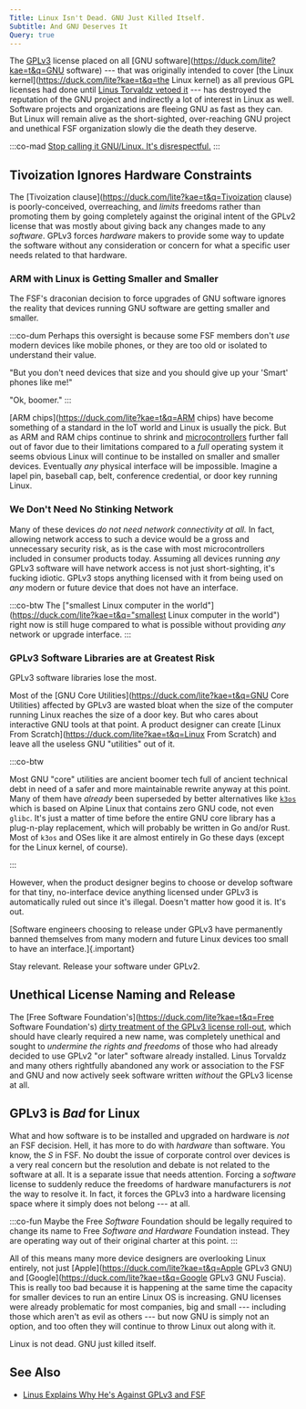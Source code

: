 ```yaml
---
Title: Linux Isn't Dead. GNU Just Killed Itself.
Subtitle: And GNU Deserves It
Query: true
---
```


The [GPLv3](https://duck.com/lite?kae=t&q=GPLv3) license placed on all [GNU software](https://duck.com/lite?kae=t&q=GNU software) --- that was originally intended to cover [the Linux kernel](https://duck.com/lite?kae=t&q=the Linux kernel) as all previous GPL licenses had done until [Linus Torvaldz vetoed it](https://youtu.be/PaKIZ7gJlRU) --- has destroyed the reputation of the GNU project and indirectly a lot of interest in Linux as well. Software projects and organizations are fleeing GNU as fast as they can. But Linux will remain alive as the short-sighted, over-reaching GNU project and unethical FSF organization slowly die the death they deserve.

:::co-mad
[Stop calling it GNU/Linux. It's disrespectful.](/what/gnulinux/)
:::

## Tivoization Ignores Hardware Constraints

The [Tivoization clause](https://duck.com/lite?kae=t&q=Tivoization clause) is poorly-conceived, overreaching, and *limits* freedoms rather than promoting them by going completely against the original intent of the GPLv2 license that was mostly about giving back any changes made to any *software*. GPLv3 forces *hardware* makers to provide some way to update the software without any consideration or concern for what a specific user needs related to that hardware. 

### ARM with Linux is Getting Smaller and Smaller

The FSF's draconian decision to force upgrades of GNU software ignores the reality that devices running GNU software are getting smaller and smaller. 

:::co-dum
Perhaps this oversight is because some FSF members don't *use* modern devices like mobile phones, or they are too old or isolated to understand their value. 

"But you don't need devices that size and you should give up your 'Smart' phones like me!"

"Ok, boomer."
:::

[ARM chips](https://duck.com/lite?kae=t&q=ARM chips) have become something of a standard in the IoT world and Linux is usually the pick. But as ARM and RAM chips continue to shrink and [microcontrollers](https://duck.com/lite?kae=t&q=microcontrollers) further fall out of favor due to their limitations compared to a *full* operating system it seems obvious Linux will continue to be installed on smaller and smaller devices. Eventually *any* physical interface will be impossible. Imagine a lapel pin, baseball cap, belt, conference credential, or door key running Linux. 

### We Don't Need No Stinking Network

Many of these devices *do not need network connectivity at all.* In fact, allowing network access to such a device would be a gross and unnecessary security risk, as is the case with most microcontrollers included in consumer products today. Assuming all devices running *any* GPLv3 software will have network access is not just short-sighting, it's fucking idiotic. GPLv3 stops anything licensed with it from being used on *any* modern or future device that does not have an interface.

:::co-btw
The ["smallest Linux computer in the world"](https://duck.com/lite?kae=t&q="smallest Linux computer in the world") right now is still huge compared to what is possible without providing *any* network or upgrade interface.
:::

### GPLv3 Software Libraries are at Greatest Risk

GPLv3 software libraries lose the most.

Most of the [GNU Core Utilities](https://duck.com/lite?kae=t&q=GNU Core Utilities) affected by GPLv3 are wasted bloat when the size of the computer running Linux reaches the size of a door key. But who cares about interactive GNU tools at that point. A product designer can create [Linux From Scratch](https://duck.com/lite?kae=t&q=Linux From Scratch) and leave all the useless GNU "utilities" out of it.

:::co-btw

Most GNU "core" utilities are ancient boomer tech full of ancient
technical debt in need of a safer and more maintainable rewrite anyway
at this point. Many of them have *already* been superseded by better
alternatives like [`k3os`](https://k3os.io) which is based on Alpine
Linux that contains zero GNU code, not even `glibc`. It's just a matter
of time before the entire GNU core library has a plug-n-play
replacement, which will probably be written in Go and/or Rust. Most of
`k3os` and OSes like it are almost entirely in Go these days (except for
the Linux kernel, of course).

:::

However, when the product designer begins to choose or develop software for that tiny, no-interface device anything licensed under GPLv3 is automatically ruled out since it's illegal. Doesn't matter how good it is. It's out.

[Software engineers choosing to release under GPLv3 have permanently banned themselves from many modern and future Linux devices too small to have an interface.]{.important}

Stay relevant. Release your software under GPLv2.

## Unethical License Naming and Release

The [Free Software Foundation's](https://duck.com/lite?kae=t&q=Free Software Foundation's) [dirty treatment of the GPLv3 license roll-out](https://youtu.be/PaKIZ7gJlRU?t=196), which should have clearly required a new name, was completely unethical and sought to *undermine the rights and freedoms* of those who had already decided to use GPLv2 "or later" software already installed. Linus Torvaldz and many others rightfully  abandoned any work or association to the FSF and GNU and now actively seek software written *without* the GPLv3 license at all. 

## GPLv3 is *Bad* for Linux

What and how software is to be installed and upgraded on hardware is *not* an FSF decision. Hell, it has more to do with *hardware* than software. You know, the *S* in FSF. No doubt the issue of corporate control over devices is a very real concern but the resolution and debate is not related to the software at all. It is a separate issue that needs attention. Forcing a *software* license to suddenly reduce the freedoms of hardware manufacturers is *not* the way to resolve it. In fact, it forces the GPLv3 into a hardware licensing space where it simply does not belong --- at all.

:::co-fun
Maybe the Free *Software* Foundation should be legally required to change its name to Free *Software and Hardware* Foundation instead. They are operating way out of their original charter at this point.
:::

All of this means many more device designers are overlooking Linux entirely, not just [Apple](https://duck.com/lite?kae=t&q=Apple GPLv3 GNU) and [Google](https://duck.com/lite?kae=t&q=Google GPLv3 GNU Fuscia). This is really too bad because it is happening at the same time the capacity for smaller devices to run an entire Linux OS is increasing. GNU licenses were already problematic for most companies, big and small --- including those which aren't as evil as others --- but now GNU is simply not an option, and too often they will continue to throw Linux out along with it.

Linux is not dead. GNU just killed itself.

## See Also

* [Linus Explains Why He's Against GPLv3 and FSF](https://youtu.be/PaKIZ7gJlRU)
